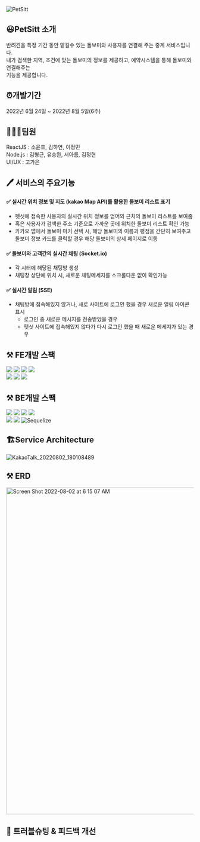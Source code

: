 ![PetSitt](https://user-images.githubusercontent.com/30254570/181733324-25c5ba55-b010-49d3-9627-65df39ac523f.png)


## 😃PetSitt 소개
반려견을 특정 기간 동안 맡길수 있는 돌보미와 사용자를 연결해 주는 중계 서비스입니다.\
내가 검색한 지역, 조건에 맞는 돌보미의 정보를 제공하고, 예약시스템을 통해 돌보미와 연결해주는\
기능을 제공합니다.

## ⏰개발기간
2022년 6월 24일 ~ 2022년 8월 5일(6주)

## 👨‍👧‍👧팀원
ReactJS : 소윤호, 김하연, 이정민\
Node.js : 김형근, 유승완, 서아름, 김정현\
UI/UX : 고가은

## 🖊 서비스의 주요기능

#### ✅  **실시간 위치 정보 및 지도 (kakao Map API)를 활용한 돌보미 리스트 표기**
- 펫싯에 접속한 사용자의 실시간 위치 정보를 얻어와 근처의 돌보미 리스트를 보여줌
- 혹은 사용자가 검색한 주소 기준으로 가까운 곳에 위치한 돌보미 리스트 확인 가능
- 카카오 맵에서 돌보미 마커 선택 시, 해당 돌보미의 이름과 평점을 간단히 보여주고 돌보미 정보 카드를 클릭할 경우 해당 돌보미의 상세 페이지로 이동

#### ✅  **돌보미와 고객간의 실시간 채팅 (Socket.io)**
- 각 시터에 해당된 채팅방 생성
- 채팅창 상단에 위치 시, 새로운 채팅메세지를 스크롤다운 없이 확인가능

#### ✅  **실시간 알림 (SSE)**
- 채팅방에 접속해있지 않거나, 새로 사이트에 로그인 했을 경우 새로운 알림 아이콘 표시
    - 로그인 중 새로운 메시지를 전송받았을 경우
    - 펫싯 사이트에 접속해있지 않다가 다시 로그인 했을 때 새로운 메세지가 있는 경우

## ⚒️ FE개발 스팩
![](https://img.shields.io/badge/HTML5-E34F26?style=for-the-badge&logo=HTML5&logoColor=white)
![](https://img.shields.io/badge/styledComponents-db7093?style=for-the-badge&logo=styled-components&logoColor=white)
![](https://img.shields.io/badge/REACT-0A395B?style=for-the-badge&logo=REACT&logoColor=white)
![](https://img.shields.io/badge/Javascript-F7DF1E?style=for-the-badge&logo=JavaScript&logoColor=black)\
![](https://img.shields.io/badge/AXIOS-671ddf?style=for-the-badge&logo=AXIOS&logoColor=black)
![](https://img.shields.io/badge/reactquery-ff4154?style=for-the-badge&logo=reactquery&logoColor=black)
![](https://img.shields.io/badge/Socket.io-000000?style=for-the-badge&logo=Socket.io&logoColor=white)

## ⚒️ BE개발 스팩
![](https://img.shields.io/badge/node.js-339933?style=for-the-badge&logo=Node.js&logoColor=white)
![](https://img.shields.io/badge/express-000000?style=for-the-badge&logo=express&logoColor=white)
![](https://img.shields.io/badge/socket.io-010101?style=for-the-badge&logo=socket.io&logoColor=white)
![](https://img.shields.io/badge/mysql-4479A1?style=for-the-badge&logo=mysql&logoColor=white)\
![](https://img.shields.io/badge/javascript-F7DF1E?style=for-the-badge&logo=javascript&logoColor=black)
![](https://img.shields.io/badge/amazonaws-232F3E?style=for-the-badge&logo=amazonaws&logoColor=white)
![Sequelize](https://img.shields.io/badge/Sequelize-52B0E7?style=for-the-badge&logo=Sequelize&logoColor=white)

## 🏗Service Architecture
![KakaoTalk_20220802_180108489](https://user-images.githubusercontent.com/75964402/182356945-32fd49ef-c3ce-4e74-8161-dcfdd0b17890.png)

## ⚒️ ERD
<img width="875" alt="Screen Shot 2022-08-02 at 6 15 07 AM" src="https://user-images.githubusercontent.com/104882862/182362019-c9b7b365-c66e-4932-b6e6-cebeda864d97.png">

## 📌 트러블슈팅 & 피드백 개선

